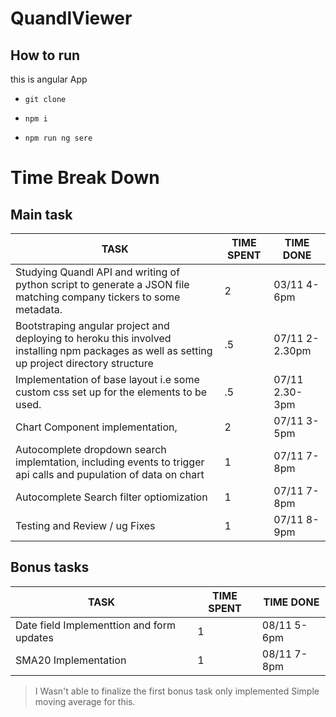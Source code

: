 # QuandlViewer

## How to run 
this is angular App
- `git clone`

- `npm i `

- `npm run ng sere`
# Time Break Down
## Main task
|  TASK                                                                                                                                             | TIME SPENT |  TIME DONE   |
|---	                                                                                                                                            |---	     |---  |
| Studying Quandl API and writing of python script to generate a JSON file matching company tickers to some metadata.	                             | 2	      | 03/11  4-6pm    |
| Bootstraping angular project and deploying to heroku this involved installing npm packages as well as setting up project directory structure  	| .5	     | 07/11 2-2.30pm  |
| Implementation of base layout i.e some custom css set up for the elements to be used.  	                                                        | .5	     | 07/11 2.30-3pm    |
| Chart Component implementation,                                                                                                                   | 2          | 07/11 3-5pm   |
| Autocomplete dropdown search implemtation, including events to trigger api calls and pupulation of data on chart                                                                                                                                               | 1          | 07/11 7-8pm    |
| Autocomplete Search filter optiomization |  1  |  07/11 7-8pm |
| Testing and Review / ug Fixes |  1  |   07/11 8-9pm  |

## Bonus tasks
|  TASK                                                                                                                                             | TIME SPENT |  TIME DONE   |
|---	                                                                                                                                            |---	     |---  |
| Date field Implementtion and form updates	                                                                                                         | 1	      | 08/11  5-6pm    |
| SMA20 Implementation  | 1 | 08/11  7-8pm  |

>I Wasn't able to finalize the first bonus task only implemented Simple moving average for this.